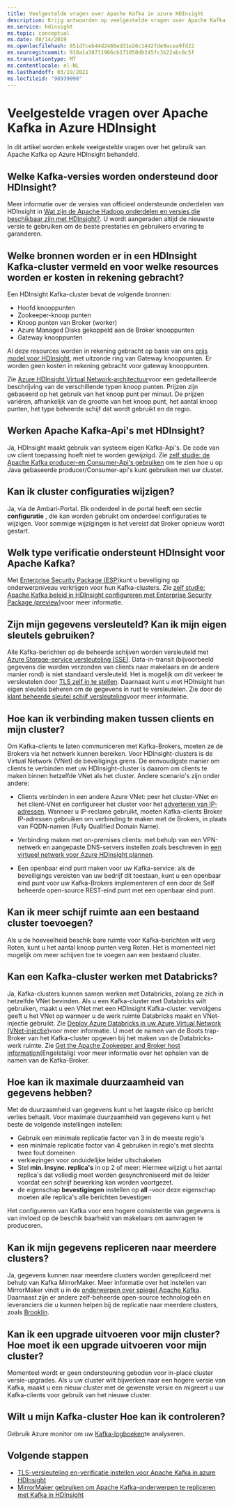 ```yaml
---
title: Veelgestelde vragen over Apache Kafka in azure HDInsight
description: Krijg antwoorden op veelgestelde vragen over Apache Kafka in azure HDInsight, een beheerde Hadoop-Cloud service.
ms.service: hdinsight
ms.topic: conceptual
ms.date: 08/14/2019
ms.openlocfilehash: 851d7ceb44d2466ed31e26c1442fde9acea9fd22
ms.sourcegitcommit: 910a1a38711966cb171050db245fc3b22abc8c5f
ms.translationtype: MT
ms.contentlocale: nl-NL
ms.lasthandoff: 03/19/2021
ms.locfileid: "98939098"
---
```

# <a name="frequently-asked-questions-about-apache-kafka-in-azure-hdinsight"></a>Veelgestelde vragen over Apache Kafka in Azure HDInsight

In dit artikel worden enkele veelgestelde vragen over het gebruik van Apache Kafka op Azure HDInsight behandeld.

## <a name="what-kafka-versions-are-supported-by-hdinsight"></a>Welke Kafka-versies worden ondersteund door HDInsight?

Meer informatie over de versies van officieel ondersteunde onderdelen van HDInsight in [Wat zijn de Apache Hadoop onderdelen en versies die beschikbaar zijn met HDInsight?](../hdinsight-component-versioning.md#supported-hdinsight-versions). U wordt aangeraden altijd de nieuwste versie te gebruiken om de beste prestaties en gebruikers ervaring te garanderen.

## <a name="what-resources-are-provided-in-an-hdinsight-kafka-cluster-and-what-resources-am-i-charged-for"></a>Welke bronnen worden er in een HDInsight Kafka-cluster vermeld en voor welke resources worden er kosten in rekening gebracht?

Een HDInsight Kafka-cluster bevat de volgende bronnen:

* Hoofd knooppunten
* Zookeeper-knoop punten
* Knoop punten van Broker (worker) 
* Azure Managed Disks gekoppeld aan de Broker knooppunten
* Gateway knooppunten

Al deze resources worden in rekening gebracht op basis van ons [prijs model voor HDInsight](https://azure.microsoft.com/pricing/details/hdinsight/), met uitzonde ring van Gateway knooppunten. Er worden geen kosten in rekening gebracht voor gateway knooppunten.

Zie [Azure HDInsight Virtual Network-architectuur](../hdinsight-virtual-network-architecture.md)voor een gedetailleerde beschrijving van de verschillende typen knoop punten. Prijzen zijn gebaseerd op het gebruik van het knoop punt per minuut. De prijzen variëren, afhankelijk van de grootte van het knoop punt, het aantal knoop punten, het type beheerde schijf dat wordt gebruikt en de regio.

## <a name="do-apache-kafka-apis-work-with-hdinsight"></a>Werken Apache Kafka-Api's met HDInsight?

Ja, HDInsight maakt gebruik van systeem eigen Kafka-Api's. De code van uw client toepassing hoeft niet te worden gewijzigd. Zie [zelf studie: de Apache Kafka producer-en Consumer-Api's gebruiken](./apache-kafka-producer-consumer-api.md) om te zien hoe u op Java gebaseerde producer/Consumer-api's kunt gebruiken met uw cluster.

## <a name="can-i-change-cluster-configurations"></a>Kan ik cluster configuraties wijzigen?

Ja, via de Ambari-Portal. Elk onderdeel in de portal heeft een sectie **configuratie** , die kan worden gebruikt om onderdeel configuraties te wijzigen. Voor sommige wijzigingen is het vereist dat Broker opnieuw wordt gestart.

## <a name="what-type-of-authentication-does-hdinsight-support-for-apache-kafka"></a>Welk type verificatie ondersteunt HDInsight voor Apache Kafka?

Met [Enterprise Security Package (ESP)](../domain-joined/apache-domain-joined-architecture.md)kunt u beveiliging op onderwerpniveau verkrijgen voor hun Kafka-clusters. Zie [zelf studie: Apache Kafka beleid in HDInsight configureren met Enterprise Security Package (preview)](../domain-joined/apache-domain-joined-run-kafka.md)voor meer informatie.

## <a name="is-my-data-encrypted-can-i-use-my-own-keys"></a>Zijn mijn gegevens versleuteld? Kan ik mijn eigen sleutels gebruiken?

Alle Kafka-berichten op de beheerde schijven worden versleuteld met [Azure Storage-service versleuteling (SSE)](../../storage/common/storage-service-encryption.md). Data-in-transit (bijvoorbeeld gegevens die worden verzonden van clients naar makelaars en de andere manier rond) is niet standaard versleuteld. Het is mogelijk om dit verkeer te versleutelen door [TLS zelf in te stellen](./apache-kafka-ssl-encryption-authentication.md). Daarnaast kunt u met HDInsight hun eigen sleutels beheren om de gegevens in rust te versleutelen. Zie door de [klant beheerde sleutel schijf versleuteling](../disk-encryption.md)voor meer informatie.

## <a name="how-do-i-connect-clients-to-my-cluster"></a>Hoe kan ik verbinding maken tussen clients en mijn cluster?

Om Kafka-clients te laten communiceren met Kafka-Brokers, moeten ze de Brokers via het netwerk kunnen bereiken. Voor HDInsight-clusters is de Virtual Network (VNet) de beveiligings grens. De eenvoudigste manier om clients te verbinden met uw HDInsight-cluster is daarom om clients te maken binnen hetzelfde VNet als het cluster. Andere scenario's zijn onder andere:

* Clients verbinden in een andere Azure VNet: peer het cluster-VNet en het client-VNet en configureer het cluster voor het [adverteren van IP-adressen](apache-kafka-connect-vpn-gateway.md#configure-kafka-for-ip-advertising). Wanneer u IP-reclame gebruikt, moeten Kafka-clients Broker IP-adressen gebruiken om verbinding te maken met de Brokers, in plaats van FQDN-namen (Fully Qualified Domain Name).

* Verbinding maken met on-premises clients: met behulp van een VPN-netwerk en aangepaste DNS-servers instellen zoals beschreven in [een virtueel netwerk voor Azure HDInsight plannen](../hdinsight-plan-virtual-network-deployment.md).

* Een openbaar eind punt maken voor uw Kafka-service: als de beveiligings vereisten van uw bedrijf dit toestaan, kunt u een openbaar eind punt voor uw Kafka-Brokers implementeren of een door de Self beheerde open-source REST-eind punt met een openbaar eind punt.

## <a name="can-i-add-more-disk-space-on-an-existing-cluster"></a>Kan ik meer schijf ruimte aan een bestaand cluster toevoegen?

Als u de hoeveelheid beschik bare ruimte voor Kafka-berichten wilt verg Roten, kunt u het aantal knoop punten verg Roten. Het is momenteel niet mogelijk om meer schijven toe te voegen aan een bestaand cluster.

## <a name="can-a-kafka-cluster-work-with-databricks"></a>Kan een Kafka-cluster werken met Databricks? 

Ja, Kafka-clusters kunnen samen werken met Databricks, zolang ze zich in hetzelfde VNet bevinden. Als u een Kafka-cluster met Databricks wilt gebruiken, maakt u een VNet met een HDInsight Kafka-cluster. vervolgens geeft u het VNet op wanneer u de werk ruimte Databricks maakt en VNet-injectie gebruikt. Zie [Deploy Azure Databricks in uw Azure Virtual Network (VNet-injectie)](/azure/databricks/administration-guide/cloud-configurations/azure/vnet-inject)voor meer informatie. U moet de namen van de Boots trap-Broker van het Kafka-cluster opgeven bij het maken van de Databricks-werk ruimte. Zie [Get the Apache Zookeeper and Broker host information](./apache-kafka-get-started.md#getkafkainfo)(Engelstalig) voor meer informatie over het ophalen van de namen van de Kafka-Broker.

## <a name="how-can-i-have-maximum-data-durability"></a>Hoe kan ik maximale duurzaamheid van gegevens hebben?

Met de duurzaamheid van gegevens kunt u het laagste risico op bericht verlies behaalt. Voor maximale duurzaamheid van gegevens kunt u het beste de volgende instellingen instellen:

* Gebruik een minimale replicatie factor van 3 in de meeste regio's
* een minimale replicatie factor van 4 gebruiken in regio's met slechts twee fout domeinen
* verkiezingen voor onduidelijke leider uitschakelen
* Stel **min. Insync. replica's** in op 2 of meer: Hiermee wijzigt u het aantal replica's dat volledig moet worden gesynchroniseerd met de leider voordat een schrijf bewerking kan worden voortgezet.
* de eigenschap **bevestigingen** instellen op **all** -voor deze eigenschap moeten alle replica's alle berichten bevestigen

Het configureren van Kafka voor een hogere consistentie van gegevens is van invloed op de beschik baarheid van makelaars om aanvragen te produceren.

## <a name="can-i-replicate-my-data-to-multiple-clusters"></a>Kan ik mijn gegevens repliceren naar meerdere clusters?

Ja, gegevens kunnen naar meerdere clusters worden gerepliceerd met behulp van Kafka MirrorMaker. Meer informatie over het instellen van MirrorMaker vindt u in de [onderwerpen over spiegel Apache Kafka](apache-kafka-mirroring.md). Daarnaast zijn er andere zelf-beheerde open-source technologieën en leveranciers die u kunnen helpen bij de replicatie naar meerdere clusters, zoals [Brooklin](https://github.com/linkedin/Brooklin/).

## <a name="can-i-upgrade-my-cluster-how-should-i-upgrade-my-cluster"></a>Kan ik een upgrade uitvoeren voor mijn cluster? Hoe moet ik een upgrade uitvoeren voor mijn cluster?

Momenteel wordt er geen ondersteuning geboden voor in-place cluster versie-upgrades. Als u uw cluster wilt bijwerken naar een hogere versie van Kafka, maakt u een nieuw cluster met de gewenste versie en migreert u uw Kafka-clients voor gebruik van het nieuwe cluster.

## <a name="how-do-i-monitor-my-kafka-cluster"></a>Wilt u mijn Kafka-cluster Hoe kan ik controleren?

Gebruik Azure monitor om uw [Kafka-logboeken](./apache-kafka-log-analytics-operations-management.md)te analyseren.

## <a name="next-steps"></a>Volgende stappen

* [TLS-versleuteling en-verificatie instellen voor Apache Kafka in azure HDInsight](./apache-kafka-ssl-encryption-authentication.md)
* [MirrorMaker gebruiken om Apache Kafka-onderwerpen te repliceren met Kafka in HDInsight](./apache-kafka-mirroring.md)